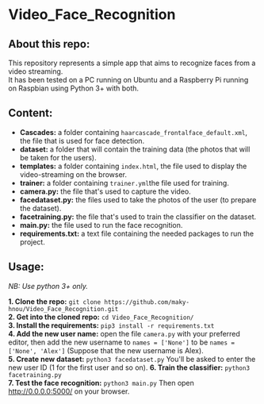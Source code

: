 # Video_Face_Recognition


## About this repo:  
This repository represents a simple app that aims to recognize faces from a video streaming.  
It has been tested on a PC running on Ubuntu and a Raspberry Pi running on Raspbian using Python 3+ with both.    


## Content:  

- **Cascades:** a folder containing `haarcascade_frontalface_default.xml`, the file that is used for face detection.  
- **dataset:** a folder that will contain the training data (the photos that will be taken for the users).  
- **templates:** a folder containing `index.html`, the file used to display the video-streaming on the browser.  
- **trainer:** a folder containing `trainer.yml`the file used for training.  
- **camera.py:** the file that's used to capture the video.  
- **facedataset.py:** the files used to take the photos of the user (to prepare the dataset).  
- **facetraining.py:** the file that's used to train the classifier on the dataset.  
- **main.py:** the file used to run the face recognition.  
- **requirements.txt:** a text file containing the needed packages to run the project.  

## Usage:  

*NB: Use python 3+ only.* 

**1. Clone the repo:** `git clone https://github.com/maky-hnou/Video_Face_Recognition.git`  
**2. Get into the cloned repo:** `cd Video_Face_Recognition/`  
**3. Install the requirements:** `pip3 install -r requirements.txt`  
**4. Add the new user name:** open the file `camera.py` with your preferred editor, then add the new username to `names = ['None']` to be `names = ['None', 'Alex']` (Suppose that the new username is Alex).  
**5. Create new dataset:** `python3 facedataset.py` You'll be asked to enter the new user ID (1 for the first user and so on).
**6. Train the classifier:** `python3 facetraining.py`  
**7. Test the face recognition:** `python3 main.py` Then open http://0.0.0.0:5000/ on your browser.  
